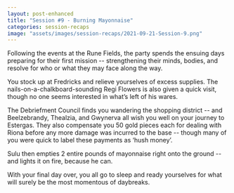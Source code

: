 ```yaml
---
layout: post-enhanced
title: "Session #9 - Burning Mayonnaise"
categories: session-recaps
image: "assets/images/session-recaps/2021-09-21-Session-9.png"
---
```


Following the events at the Rune Fields, the party spends the ensuing days preparing for their first mission -- strengthening their minds, bodies, and resolve for who or what they may face along the way.

You stock up at Fredricks and relieve yourselves of excess supplies. The nails-on-a-chalkboard-sounding Regi Flowers is also given a quick visit, though no one seems interested in what’s left of his wares.

The Debriefment Council finds you wandering the shopping district -- and Beelzebrandy, Thealzia, and Gwynerva all wish you well on your journey to Estergas. They also compensate you 50 gold pieces each for dealing with Riona before any more damage was incurred to the base -- though many of you were quick to label these payments as ‘hush money’.

Sulu then empties 2 entire pounds of mayonnaise right onto the ground -- and lights it on fire, because he can.

With your final day over, you all go to sleep and ready yourselves for what will surely be the most momentous of daybreaks.
